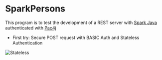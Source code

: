 # SparkPersons

This program is to test the development of a REST server with [Spark Java](http://sparkjava.com) authenticated with [Pac4j](http://www.pac4j.org/)

* First try: Secure POST request with BASIC Auth and Stateless Authentication

![Stateless](https://camo.githubusercontent.com/4ceed53090ae83e0f72bc04d079775d90bb248a1/687474703a2f2f7777772e706163346a2e6f72672f696d672f706163346a2d73746174656c6573732e706e67)
